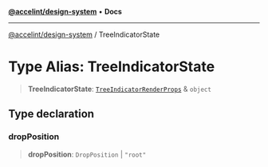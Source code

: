 [**@accelint/design-system**](../README.md) • **Docs**

***

[@accelint/design-system](../README.md) / TreeIndicatorState

# Type Alias: TreeIndicatorState

> **TreeIndicatorState**: [`TreeIndicatorRenderProps`](TreeIndicatorRenderProps.md) & `object`

## Type declaration

### dropPosition

> **dropPosition**: `DropPosition` \| `"root"`
